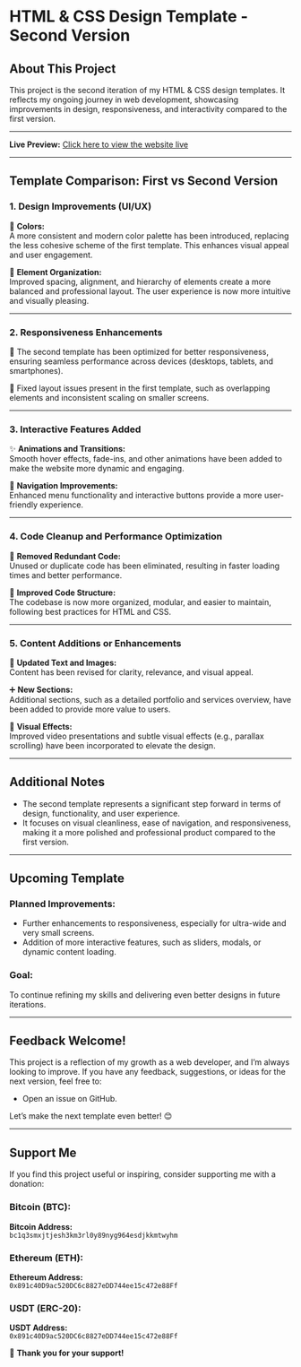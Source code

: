 # HTML &amp; CSS Design Template - Second Version

## About This Project
This project is the second iteration of my HTML & CSS design templates. It reflects my ongoing journey in web development, showcasing improvements in design, responsiveness, and interactivity compared to the first version.

---

**Live Preview:** [Click here to view the website live](https://djabouex.github.io/HTML_CSS_Second_Template/)

---

## Template Comparison: First vs Second Version

### 1. **Design Improvements (UI/UX)**
🎨 **Colors:**  
A more consistent and modern color palette has been introduced, replacing the less cohesive scheme of the first template. This enhances visual appeal and user engagement.

📐 **Element Organization:**  
Improved spacing, alignment, and hierarchy of elements create a more balanced and professional layout. The user experience is now more intuitive and visually pleasing.

---

### 2. **Responsiveness Enhancements**
📱 The second template has been optimized for better responsiveness, ensuring seamless performance across devices (desktops, tablets, and smartphones).

🔧 Fixed layout issues present in the first template, such as overlapping elements and inconsistent scaling on smaller screens.

---

### 3. **Interactive Features Added**
✨ **Animations and Transitions:**  
Smooth hover effects, fade-ins, and other animations have been added to make the website more dynamic and engaging.

🚀 **Navigation Improvements:**  
Enhanced menu functionality and interactive buttons provide a more user-friendly experience.

---

### 4. **Code Cleanup and Performance Optimization**
🧹 **Removed Redundant Code:**  
Unused or duplicate code has been eliminated, resulting in faster loading times and better performance.

📂 **Improved Code Structure:**  
The codebase is now more organized, modular, and easier to maintain, following best practices for HTML and CSS.

---

### 5. **Content Additions or Enhancements**
📝 **Updated Text and Images:**  
Content has been revised for clarity, relevance, and visual appeal.

➕ **New Sections:**  
Additional sections, such as a detailed portfolio and services overview, have been added to provide more value to users.

🎥 **Visual Effects:**  
Improved video presentations and subtle visual effects (e.g., parallax scrolling) have been incorporated to elevate the design.

---

## Additional Notes
- The second template represents a significant step forward in terms of design, functionality, and user experience.
- It focuses on visual cleanliness, ease of navigation, and responsiveness, making it a more polished and professional product compared to the first version.

---

## Upcoming Template
### Planned Improvements:
- Further enhancements to responsiveness, especially for ultra-wide and very small screens.
- Addition of more interactive features, such as sliders, modals, or dynamic content loading.

### Goal:
To continue refining my skills and delivering even better designs in future iterations.

---

## Feedback Welcome!
This project is a reflection of my growth as a web developer, and I’m always looking to improve. If you have any feedback, suggestions, or ideas for the next version, feel free to:

- Open an issue on GitHub.

Let’s make the next template even better! 😊

---

## Support Me
If you find this project useful or inspiring, consider supporting me with a donation:

### Bitcoin (BTC):
**Bitcoin Address:**  
`bc1q3smxjtjesh3km3rl0y89nyg964esdjkkmtwyhm`  

### Ethereum (ETH):
**Ethereum Address:**  
`0x891c40D9ac520DC6c8827eDD744ee15c472e88Ff`  

### USDT (ERC-20):
**USDT Address:**  
`0x891c40D9ac520DC6c8827eDD744ee15c472e88Ff`  

💖 **Thank you for your support!**
